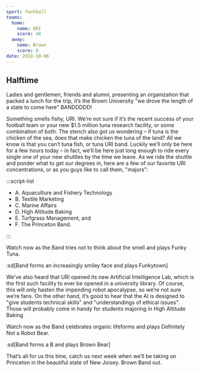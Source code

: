 ```yaml
---
sport: football
teams:
  home:
    name: URI
    score: 48
  away:
    name: Brown
    score: 0
date: 2018-10-06
---
```


## Halftime

Ladies and gentlemen, friends and alumni, presenting an organization that packed a lunch for the trip, it’s the Brown University "we drove the length of a state to come here" BANDDDDD!

Something smells fishy, URI. We’re not sure if it’s the recent success of your football team or your new $1.5 million tuna research facility, or some combination of both. The stench also got us wondering – if tuna is the chicken of the sea, does that make chicken the tuna of the land? All we know is that you can’t tuna fish, or tuna URI band. Luckily we’ll only be here for a few hours today – in fact, we’ll be here just long enough to ride every single one of your new shuttles by the time we leave. As we ride the shuttle and ponder what to get our degrees in, here are a few of our favorite URI concentrations, or as you guys like to call them, "majors":

:::script-list

- A. Aquaculture and Fishery Technology
- B. Textile Marketing
- C. Marine Affairs
- D. High Altitude Baking
- E. Turfgrass Management, and
- F. The Princeton Band.

:::

Watch now as the Band tries not to think about the smell and plays Funky Tuna.

:sd[Band forms an increasingly smiley face and plays Funkytown]

We’ve also heard that URI opened its new Artificial Intelligence Lab, which is the first such facility to ever be opened in a university library. Of course, this will only hasten the impending robot apocalypse, so we’re not sure we’re fans. On the other hand, it’s good to hear that the AI is designed to "give students technical skills" and "understandings of ethical issues". Those will probably come in handy for students majoring in High Altitude Baking.

Watch now as the Band celebrates organic lifeforms and plays Definitely Not a Robot Bear.

:sd[Band forms a B and plays Brown Bear]

That’s all for us this time, catch us next week when we’ll be taking on Princeton in the beautiful state of New Joisey. Brown Band out.
